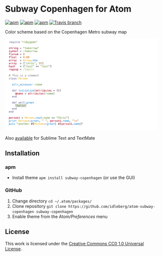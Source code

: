 # Subway Copenhagen for Atom

[![apm](https://img.shields.io/apm/l/subway-copenhagen.svg?style=flat-square)](https://atom.io/themes/subway-copenhagen)
[![apm](https://img.shields.io/apm/v/subway-copenhagen.svg?style=flat-square)](https://atom.io/themes/subway-copenhagen)
[![apm](https://img.shields.io/apm/dm/subway-copenhagen.svg?style=flat-square)](https://atom.io/themes/subway-copenhagen)
[![Travis branch](https://img.shields.io/travis/idleberg/atom-subway-copenhagen/master.svg?style=flat-square)](https://travis-ci.org/idleberg/atom-subway-copenhagen)

Color scheme based on the Copenhagen Metro subway map

![Screenshot](https://raw.githubusercontent.com/idleberg/atom-subway-copenhagen/master/preview.png)

Also [available](https://github.com/idleberg/Subway.tmTheme) for Sublime Text and TextMate

## Installation

### apm

* Install theme `apm install subway-copenhagen` (or use the GUI)

### GitHub

1. Change directory `cd ~/.atom/packages/`
2. Clone repository `git clone https://github.com/idleberg/atom-subway-copenhagen subway-copenhagen`
3. Enable theme from the *Atom/Preferences* menu

## License

This work is licensed under the [Creative Commons CC0 1.0 Universal License](http://creativecommons.org/publicdomain/zero/1.0/legalcode).
